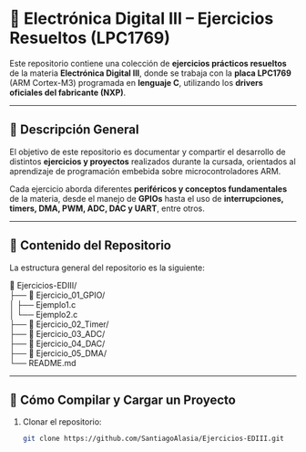 # 🧠 Electrónica Digital III – Ejercicios Resueltos (LPC1769)

Este repositorio contiene una colección de **ejercicios prácticos resueltos** de la materia **Electrónica Digital III**, donde se trabaja con la **placa LPC1769** (ARM Cortex-M3) programada en **lenguaje C**, utilizando los **drivers oficiales del fabricante (NXP)**.

---

## 📘 Descripción General

El objetivo de este repositorio es documentar y compartir el desarrollo de distintos **ejercicios y proyectos** realizados durante la cursada, orientados al aprendizaje de programación embebida sobre microcontroladores ARM.

Cada ejercicio aborda diferentes **periféricos y conceptos fundamentales** de la materia, desde el manejo de **GPIOs** hasta el uso de **interrupciones, timers, DMA, PWM, ADC, DAC y UART**, entre otros.

---

## 🧩 Contenido del Repositorio

La estructura general del repositorio es la siguiente:
<div>
📂 Ejercicios-EDIII/ <br>
├── 📁 Ejercicio_01_GPIO/<br>
│  ├── Ejemplo1.c<br>
│  └── Ejemplo2.c<br>
├── 📁 Ejercicio_02_Timer/<br>
├── 📁 Ejercicio_03_ADC/<br>
├── 📁 Ejercicio_04_DAC/<br>
├── 📁 Ejercicio_05_DMA/<br>
└── README.md<br>
</div>

---

## 🧰 Cómo Compilar y Cargar un Proyecto

1. Clonar el repositorio:
   ```bash
   git clone https://github.com/SantiagoAlasia/Ejercicios-EDIII.git
